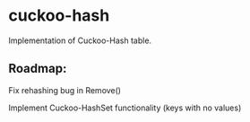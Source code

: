 # cuckoo-hash
Implementation of Cuckoo-Hash table.

## Roadmap: 

Fix rehashing bug in Remove()

Implement Cuckoo-HashSet functionality (keys with no values)

